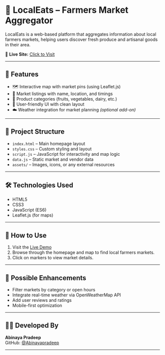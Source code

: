 # 🥕 LocalEats – Farmers Market Aggregator

LocalEats is a web-based platform that aggregates information about local farmers markets, helping users discover fresh produce and artisanal goods in their area.

🔗 **Live Site:** [Click to Visit](https://abinayapradeep.github.io/Local-Eats/)

---

## 🌟 Features

- 🗺️ Interactive map with market pins (using Leaflet.js)
- 📍 Market listings with name, location, and timings
- 🍅 Product categories (fruits, vegetables, dairy, etc.)
- 💬 User-friendly UI with clean layout
- ☁️ Weather integration for market planning *(optional add-on)*

---

## 📂 Project Structure

- `index.html` – Main homepage layout  
- `styles.css` – Custom styling and layout  
- `script.js` – JavaScript for interactivity and map logic  
- `data.js` – Static market and vendor data  
- `assets/` – Images, icons, or any external resources  

---

## 🛠️ Technologies Used

- HTML5  
- CSS3  
- JavaScript (ES6)  
- Leaflet.js (for maps)  

---

## 🚀 How to Use

1. Visit the [Live Demo](https://abinayapradeep.github.io/Local-Eats/)
2. Browse through the homepage and map to find local farmers markets.
3. Click on markers to view market details.

---

## 📌 Possible Enhancements

- Filter markets by category or open hours  
- Integrate real-time weather via OpenWeatherMap API  
- Add user reviews and ratings  
- Mobile-first optimization  

---

## 👩‍💻 Developed By

**Abinaya Pradeep**  
GitHub: [@Abinayapradeep](https://github.com/Abinayapradeep)

---

